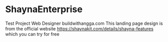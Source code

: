 # ShaynaEnterprise
Test Project Web Designer buildwithangga.com
This landing page design is from the official website https://shaynakit.com/details/shayna-features
which you can try for free

